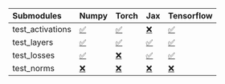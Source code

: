 | Submodules       | Numpy                                                                                                                           | Torch                                                                                                                           | Jax                                                                                                                             | Tensorflow                                                                                                                      |
|:-----------------|:--------------------------------------------------------------------------------------------------------------------------------|:--------------------------------------------------------------------------------------------------------------------------------|:--------------------------------------------------------------------------------------------------------------------------------|:--------------------------------------------------------------------------------------------------------------------------------|
| test_activations | <a href="https://github.com/unifyai/ivy/runs/8210319885?check_suite_focus=true" rel="noopener noreferrer" target="_blank">✅</a> | <a href="https://github.com/unifyai/ivy/runs/8210320637?check_suite_focus=true" rel="noopener noreferrer" target="_blank">✅</a> | <a href="https://github.com/unifyai/ivy/runs/8210321368?check_suite_focus=true" rel="noopener noreferrer" target="_blank">❌</a> | <a href="https://github.com/unifyai/ivy/runs/8210322145?check_suite_focus=true" rel="noopener noreferrer" target="_blank">✅</a> |
| test_layers      | <a href="https://github.com/unifyai/ivy/runs/8210320035?check_suite_focus=true" rel="noopener noreferrer" target="_blank">✅</a> | <a href="https://github.com/unifyai/ivy/runs/8210320809?check_suite_focus=true" rel="noopener noreferrer" target="_blank">✅</a> | <a href="https://github.com/unifyai/ivy/runs/8210321571?check_suite_focus=true" rel="noopener noreferrer" target="_blank">✅</a> | <a href="https://github.com/unifyai/ivy/runs/8210322362?check_suite_focus=true" rel="noopener noreferrer" target="_blank">✅</a> |
| test_losses      | <a href="https://github.com/unifyai/ivy/runs/8210320283?check_suite_focus=true" rel="noopener noreferrer" target="_blank">✅</a> | <a href="https://github.com/unifyai/ivy/runs/8210320949?check_suite_focus=true" rel="noopener noreferrer" target="_blank">❌</a> | <a href="https://github.com/unifyai/ivy/runs/8210321732?check_suite_focus=true" rel="noopener noreferrer" target="_blank">✅</a> | <a href="https://github.com/unifyai/ivy/runs/8210322581?check_suite_focus=true" rel="noopener noreferrer" target="_blank">✅</a> |
| test_norms       | <a href="https://github.com/unifyai/ivy/runs/8210320465?check_suite_focus=true" rel="noopener noreferrer" target="_blank">❌</a> | <a href="https://github.com/unifyai/ivy/runs/8210321085?check_suite_focus=true" rel="noopener noreferrer" target="_blank">❌</a> | <a href="https://github.com/unifyai/ivy/runs/8210321940?check_suite_focus=true" rel="noopener noreferrer" target="_blank">❌</a> | <a href="https://github.com/unifyai/ivy/runs/8210322808?check_suite_focus=true" rel="noopener noreferrer" target="_blank">❌</a> |